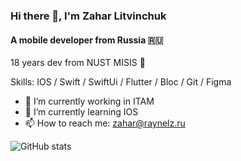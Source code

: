 ### Hi there 👋, I'm Zahar Litvinchuk
#### A mobile developer from Russia 🇷🇺
18 years dev from NUST MISIS 🏫

Skills: IOS / Swift / SwiftUi / Flutter / Bloc / Git / Figma

- 🔭 I’m currently working in ITAM 
- 🌱 I’m currently learning IOS
- 📫 How to reach me: zahar@raynelz.ru 

![GitHub stats](https://github-readme-stats.vercel.app/api?username=raynelz&show_icons=true)  

